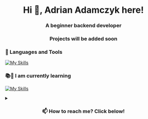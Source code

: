 <h1 align="center">Hi 👋, Adrian Adamczyk here!</h1>
<h3 align="center">A beginner backend developer</h3>
<h3 align="center">Projects will be added soon</h3>
<p align="left">
</p>

### 🧰 Languages and Tools
[![My Skills](https://skillicons.dev/icons?i=html,css,ps,pr,figma,discord,vscode)](https://skillicons.dev)


### 📚👀 I am currently learning
[![My Skills](https://skillicons.dev/icons?i=js,py,ae,bots,wordpress)](https://skillicons.dev)



<details>
  <summary><h3 align="center">📫 How to reach me? Click below! </h3></summary>

[![My Skills](https://skillicons.dev/icons?i=discord)](https://skillicons.dev)<p style="font-size:150%">adrian.it</p>  
  
[![My Skills](https://skillicons.dev/icons?i=linkedin)](https://www.linkedin.com/in/adrian-adamczyk-ln/)



<!---
AdrianAdamczyk1337/AdrianAdamczyk1337 is a ✨ special ✨ repository because its `README.md` (this file) appears on your GitHub profile.
You can click the Preview link to take a look at your changes.
--->

